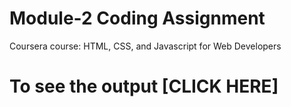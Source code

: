 

# Module-2 Coding Assignment

Coursera course: HTML, CSS, and Javascript for Web Developers

# To see the output [CLICK HERE] 

